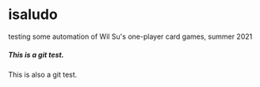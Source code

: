 # isaludo
testing some automation of Wil Su's one-player card games, summer 2021

##### This is a git test.
This is also a git test.